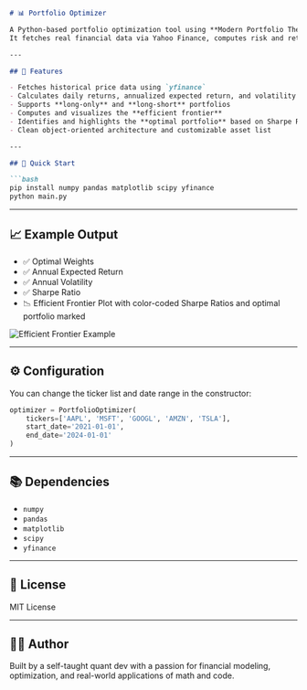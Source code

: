 ````markdown
# 📊 Portfolio Optimizer

A Python-based portfolio optimization tool using **Modern Portfolio Theory (MPT)**.  
It fetches real financial data via Yahoo Finance, computes risk and return metrics, and optimizes the **Sharpe Ratio** using constrained optimization.

---

## 🧠 Features

- Fetches historical price data using `yfinance`
- Calculates daily returns, annualized expected return, and volatility
- Supports **long-only** and **long-short** portfolios
- Computes and visualizes the **efficient frontier**
- Identifies and highlights the **optimal portfolio** based on Sharpe Ratio
- Clean object-oriented architecture and customizable asset list

---

## 🚀 Quick Start

```bash
pip install numpy pandas matplotlib scipy yfinance
python main.py
````

---

## 📈 Example Output

* ✅ Optimal Weights
* ✅ Annual Expected Return
* ✅ Annual Volatility
* ✅ Sharpe Ratio
* 📉 Efficient Frontier Plot with color-coded Sharpe Ratios and optimal portfolio marked

![Efficient Frontier Example](https://github.com/user-attachments/assets/4f5f74f3-ad41-41c7-a1c8-6865bccccdd3)

---

## ⚙️ Configuration

You can change the ticker list and date range in the constructor:

```python
optimizer = PortfolioOptimizer(
    tickers=['AAPL', 'MSFT', 'GOOGL', 'AMZN', 'TSLA'],
    start_date='2021-01-01',
    end_date='2024-01-01'
)
```

---

## 📚 Dependencies

* `numpy`
* `pandas`
* `matplotlib`
* `scipy`
* `yfinance`

---

## 📜 License

MIT License

---

## 🧑‍💻 Author

Built by a self-taught quant dev with a passion for financial modeling, optimization, and real-world applications of math and code.



